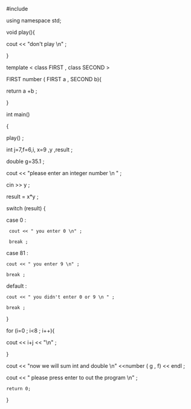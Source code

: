 
 #include <iostream>

using namespace std;

void play(){

 cout << "don't play \n" ;
  
  }

template < class FIRST , class SECOND >

FIRST number ( FIRST a , SECOND b){

return  a +b  ;

}

int main()

{

play() ;

int j=7,f=6,i, x=9 ,y ,result ;

double g=35.1 ;

cout << "please enter an integer number \n " ;

cin >> y ;

result = x*y ;

switch (result) {

case 0 :

     cout << " you enter 0 \n" ;

     break ;



case 81 :

    cout << " you enter 9 \n" ;

    break ;

default :

    cout << " you didn't enter 0 or 9 \n " ;

    break ;



}

for (i=0 ; i<8 ; i++){

cout << i+j << "\n" ;

}



cout << "now we will sum int and double \n" <<number ( g , f) << endl ;





cout << " please press enter to out the program \n" ;



    return 0;

}
 
